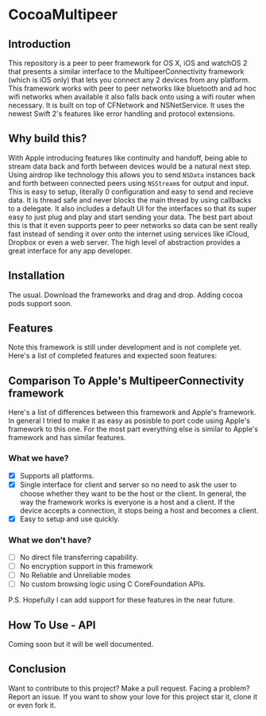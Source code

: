 # CocoaMultipeer

## Introduction
This repository is a peer to peer framework for OS X, iOS and watchOS 2 that presents a similar interface to the MultipeerConnectivity framework (which is iOS only) that lets you connect any 2 devices from any platform. This framework works with peer to peer networks like bluetooth and ad hoc wifi networks when available it also falls back onto using a wifi router when necessary. It is built on top of CFNetwork and NSNetService. It uses the newest Swift 2's features like error handling and protocol extensions.

## Why build this?
With Apple introducing features like continuity and handoff, being able to stream data back and forth between devices would be a natural next step. Using airdrop like technology this allows you to send `NSData` instances back and forth between connected peers using `NSStream`s for output and input. This is easy to setup, literally 0 configuration and easy to send and recieve data. It is thread safe and never blocks the main thread by using callbacks to a delegate. It also includes a default UI for the interfaces so that its super easy to just plug and play and start sending your data. The best part about this is that it even supports peer to peer networks so data can be sent really fast instead of sending it over onto the internet using services like iCloud, Dropbox or even a web server. The high level of abstraction provides a great interface for any app developer.

## Installation
The usual. Download the frameworks and drag and drop. Adding cocoa pods support soon.

## Features

Note this framework is still under development and is not complete yet. Here's a list of completed features and expected soon features:


## Comparison To Apple's MultipeerConnectivity framework

Here's a list of differences between this framework and Apple's framework. In general I tried to make it as easy as posisble to port code using Apple's framework to this one. For the most part everything else is similar to Apple's framework and has similar features.

### What we have?

- [x] Supports all platforms.
- [x] Single interface for client and server so no need to ask the user to choose whether they want to be the host or the client. In general, the way the framework works is everyone is a host and a client. If the device accepts a connection, it stops being a host and becomes a client.
- [x] Easy to setup and use quickly.

### What we don't have? 
- [ ] No direct file transferring capability.
- [ ] No encryption support in this framework
- [ ] No Reliable and Unreliable modes
- [ ] No custom browsing logic using C CoreFoundation APIs.

P.S. Hopefully I can add support for these features in the near future.

## How To Use - API

Coming soon but it will be well documented.

## Conclusion

Want to contribute to this project? Make a pull request. Facing a problem? Report an issue. 
If you want to show your love for this project star it, clone it or even fork it.
